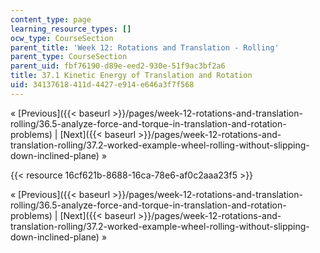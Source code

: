 ```yaml
---
content_type: page
learning_resource_types: []
ocw_type: CourseSection
parent_title: 'Week 12: Rotations and Translation - Rolling'
parent_type: CourseSection
parent_uid: fbf76190-d89e-eed2-930e-51f9ac3bf2a6
title: 37.1 Kinetic Energy of Translation and Rotation
uid: 34137618-411d-4427-e914-e646a3f7f568
---
```


« [Previous]({{< baseurl >}}/pages/week-12-rotations-and-translation-rolling/36.5-analyze-force-and-torque-in-translation-and-rotation-problems) | [Next]({{< baseurl >}}/pages/week-12-rotations-and-translation-rolling/37.2-worked-example-wheel-rolling-without-slipping-down-inclined-plane) »

{{< resource 16cf621b-8688-16ca-78e6-af0c2aaa23f5 >}}

« [Previous]({{< baseurl >}}/pages/week-12-rotations-and-translation-rolling/36.5-analyze-force-and-torque-in-translation-and-rotation-problems) | [Next]({{< baseurl >}}/pages/week-12-rotations-and-translation-rolling/37.2-worked-example-wheel-rolling-without-slipping-down-inclined-plane) »